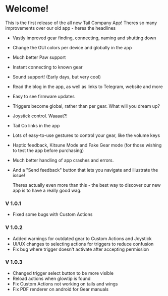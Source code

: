 # Welcome!

This is the first release of the all new Tail Company App!
Theres so many improvements over our old app - heres the headlines

- Vastly improved gear finding, connecting, naming and shutting down
- Change the GUI colors per device and globally in the app
- Much better Paw support
- Instant connecting to known gear
- Sound support! (Early days, but very cool)
- Read the blog in the app, as well as links to Telegram, website and more
- Easy to see firmware updates
- Triggers become global, rather than per gear. What will you dream up?
- Joystick control. Waaaat?!
- Tail Co links in the app
- Lots of easy-to-use gestures to control your gear, like the volume keys
- Haptic feedback, Kitsune Mode and Fake Gear mode (for those wishing to test the app before purchasing)
- Much better handling of app crashes and errors.
- And a "Send feedback" button that lets you navigate and illustrate the issue!

  Theres actually even more than this - the best way to discover our new app is to have a really good wag.

### V 1.0.1

- Fixed some bugs with Custom Actions

### V 1.0.2

- Added warnings for outdated gear to Custom Actions and Joystick
- UI/UX changes to selecting actions for triggers to reduce confusion
- Fix bug where trigger doesn't activate after accepting permission

### V 1.0.3

- Changed trigger select button to be more visible
- Reload actions when glowtip is found
- Fix Custom Actions not working on tails and wings
- Fix PDF renderer on android for Gear manuals